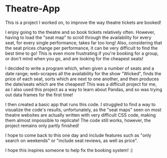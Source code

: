 # Theatre-App
This is a project I worked on, to improve the way theatre tickets are booked!

I enjoy going to the theatre and so book tickets relatively often. However, having to load the "seat map" to scroll through the availability for every seat,
for every single performance, takes far too long! Also, considering that the seat prices change per performance, it can be very difficult to find the best
time to go! This is even more frustrating if you're booking for a group, or don't mind when you go, and are looking for the cheapest seats!

I decided to write a program which, when given a number of seats and a date range; web-scrapes all the availability for the show "Wicked", finds the price of each seat,
sorts which are next to one another, and then produces the date/seats which are the cheapest! This was a difficult project for me, as I also used this project as a way to
learn about Pandas, and so was trying out data frames for the first time!

I then created a basic app that runs this code. I struggled to find a way to visualize the code's results, unfortunately, as the "seat maps" seen on most theatre 
websites are actually written with very difficult CSS code, making them almost impossible to replicate! The code still works, however, the project remains only
partly finished!

I hope to come back to this one day and include features such as "only search on weekends" or "include seat reviews, as well as price".

I hope this inspires someone to help fix the booking system! :)
